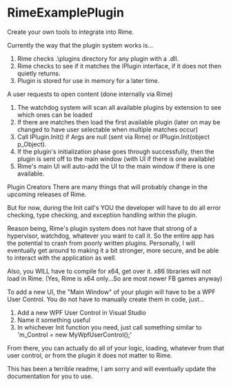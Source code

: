 RimeExamplePlugin
=================

Create your own tools to integrate into Rime.

Currently the way that the plugin system works is...

1. Rime checks .\plugins directory for any plugin with a .dll.
2. Rime checks to see if it matches the IPlugin interface, if it does not then quietly returns.
3. Plugin is stored for use in memory for a later time.

A user requests to open content (done internally via Rime)

1. The watchdog system will scan all available plugins by extension to see which ones can be loaded
2. If there are matches then load the first available plugin (later on may be changed to have user selectable when multiple matches occur)
3. Call IPlugin.Init() if Args are null (sent via Rime) or IPlugin.Init(object p_Object).
4. If the plugin's initialization phase goes through successfully, then the plugin is sent off to the main window (with UI if there is one available)
5. Rime's main UI will auto-add the UI to the main window if there is one available.

Plugin Creators
There are many things that will probably change in the upcoming releases of Rime.

But for now, during the Init call's YOU the developer will have to do all error checking, type checking, and exception handling within the plugin.

Reason being, Rime's plugin system does not have that strong of a hypervisor, watchdog, whatever you want to call it. So the entire app has the potential to crash from poorly written plugins.
Personally, I will eventually get around to making it a bit stronger, more secure, and be able to interact with the application as well.

Also, you WILL have to compile for x64, get over it. x86 libraries will not load in Rime. (Yes, Rime is x64 only...So are most newer FB games anyway)

To add a new UI, the "Main Window" of your plugin will have to be a WPF User Control. You do not have to manually create them in code, just...

1. Add a new WPF User Control in Visual Studio
2. Name it something useful
3. In whichever Init function you need, just call something similar to 'm_Control = new MyWpfUserControl();'

From there, you can actually do all of your logic, loading, whatever from that user control, or from the plugin it does not matter to Rime.

This has been a terrible readme, I am sorry and will eventually update the documentation for you to use.